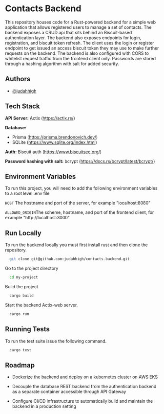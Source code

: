 # Contacts Backend

This repository houses code for a Rust-powered backend for a simple web application that allows registered users to manage a set of contacts. The backend exposes a CRUD api that sits behind an Biscuit-based authentication layer. The backend also exposes endpoints for login, registration, and biscuit token refresh. The client uses the login or register endpoint to get issued an access biscuit token they may use to make further requests on the backend. The backend is also configured with CORS to whitelist request traffic from the frontend client only. Passwords are stored through a hashing algorithm with salt for added security.

## Authors

- [@judahhigh](https://www.github.com/judahhigh)

## Tech Stack

**API Server:** Actix (https://actix.rs/)

**Database:**

- Prisma (https://prisma.brendonovich.dev/)
- SQLite (https://www.sqlite.org/index.html)

**Auth:** Biscuit auth (https://www.biscuitsec.org/)

**Password hashing with salt:** bcrypt (https://docs.rs/bcrypt/latest/bcrypt/)

## Environment Variables

To run this project, you will need to add the following environment variables to a root level .env file

`HOST` The hostname and port of the server, for example "localhost:8080"

`ALLOWED_ORIGIN`The scheme, hostname, and port of the frontend client, for example "http://localhost:3000"

## Run Locally

To run the backend locally you must first install rust and then clone the repository.

```bash
  git clone git@github.com:judahhigh/contacts-backend.git
```

Go to the project directory

```bash
  cd my-project
```

Build the project

```bash
  cargo build
```

Start the backend Actix-web server.

```bash
  cargo run
```

## Running Tests

To run the test suite issue the following command.

```bash
  cargo test
```

## Roadmap

- Dockerize the backend and deploy on a kubernetes cluster on AWS EKS

- Decouple the database REST backend from the authentication backend as a separate container accessible through API Gateway

- Configure CI/CD infrastructure to automatically build and maintain the backend in a production setting

